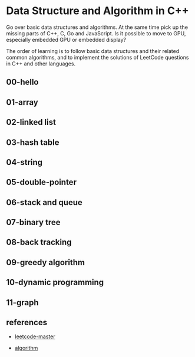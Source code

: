 # Data Structure and Algorithm in C++

Go over basic data structures and algorithms. At the same time pick up the missing parts of C++, C, Go and JavaScript. Is it possible to move to GPU, especially embedded GPU or embedded display?

The order of learning is to follow basic data structures and their related common algorithms, and to implement the solutions of LeetCode questions in C++ and other languages.

## 00-hello

## 01-array

## 02-linked list

## 03-hash table

## 04-string

## 05-double-pointer

## 06-stack and queue

## 07-binary tree

## 08-back tracking

## 09-greedy algorithm

## 10-dynamic programming 

## 11-graph


## references

* [leetcode-master](https://github.com/youngyangyang04/leetcode-master)

* [algorithm](https://github.com/labuladong/fucking-algorithm)


